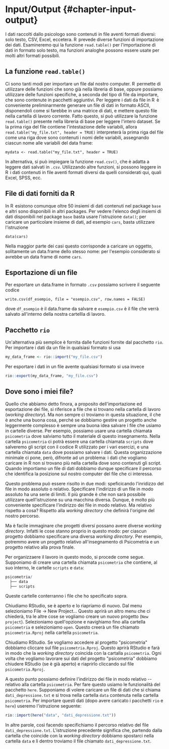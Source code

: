 # Input/Output {#chapter-input-output}

I dati raccolti dallo psicologo sono contenuti in file aventi formati
diversi: solo testo, CSV, Excel, eccetera. R  prevede diverse funzioni
di importazione dei dati. Esamineremo qui la funzione `read.table()` per
l'importazione di dati in formato solo testo, ma funzioni analoghe
possono essere usate per molti altri formati possibili.

## La funzione `read.table()`

Ci sono tanti modi per importare un file dal nostro computer. R 
permette di utilizzare delle funzioni che sono già nella libreria di
base, oppure possiamo utilizzare delle funzioni specifiche, a seconda
del tipo di file da importare, che sono contenute in pacchetti
aggiuntivi. Per leggere i dati da file in R  è conveniente
preliminarmente generare un file di dati in formato ASCII, disponendoli
come si farebbe in una matrice di dati, e mettere questo file nella
cartella di lavoro corrente. Fatto questo, si può utilizzare la funzione
`read.table()` presente nella libreria di base per leggere l'intero
dataset. Se la prima riga del file contiene l'intestazione delle
variabili, allora `read.table("my_file.txt", header = TRUE)`
interpreterà la prima riga del file come una riga dove sono contenuti i
nomi delle variabili, assegnando ciascun nome alle variabili del data
frame:

    mydata <- read.table("my_file.txt", header = TRUE)

In alternativa, si può impiegare la funzione `read.csv()`, che è adatta
a leggere dati salvati in `.csv`. Utilizzando altre funzioni, si possono
leggere in R  i dati contenuti in file aventi formati diversi da quelli
considerati qui, quali Excel, SPSS, ecc.

## File di dati forniti da R

In R  esistono comunque oltre 50 insiemi di dati contenuti nel package
`base` e altri sono disponibili in altri packages. Per vedere l'elenco
degli insiemi di dati disponibili nel package `base` basta usare
l'istruzione `data()`; per caricare un particolare insieme di dati, ad
esempio `cars`, basta utilizzare l'istruzione

    data(cars)

Nella maggior parte dei casi questo corrisponde a caricare un oggetto,
solitamente un data.frame dello stesso nome: per l'esempio considerato
si avrebbe un data frame di nome `cars`.

## Esportazione di un file

Per esportare un data.frame in formato `.csv` possiamo scrivere il
seguente codice

    write.csv(df_esempio, file = "esempio.csv", row.names = FALSE)

dove `df_esempio` è il data.frame da salvare e `esempio.csv` è il file
che verrà salvato all'interno della nostra cartellla di lavoro.


## Pacchetto `rio`

Un'alternativa più semplice è fornita dalle funzioni fornite dal pacchetto `rio`.  Per importare i dati da un file in qualsiasi formato si usa


```r
my_data_frame <- rio::import("my_file.csv")
```

Per esportare i dati in un file avente qualsiasi formato si usa invece


```r
rio::export(my_data_frame, "my_file.csv")
```

## Dove sono i miei file?

Quello che abbiamo detto finora, a proposito dell'importazione ed esportazione dei file, si riferisce a file che si trovano nella cartella di lavoro (_working directory_). Ma non sempre ci troviamo in questa situazione, il che è anche una buona cosa, perché se dobbiamo gestire un progetto anche leggermente complesso è sempre una buona idea salvare i file che usiamo in cartelle diverse. Per esempio, possiamo usare una cartella chiamata `psicometria` dove salviamo tutto il materiale di questo insegnamento. Nella cartella `psicometria` ci potrà essere una cartella chiamata `scripts` dove salveremo gli script con il codice R utilizzato per i vari esercizi, e una cartella chiamata `data` dove possiamo salvare i dati. Questa organizzazione minimale ci pone, però, difronte ad un problema: i dati che vogliamo caricare in R non si trovano più nella cartella dove sono contenuti gli script. Quando importiamo un file di dati dobbiamo dunque specificare il percorso che identifica la posizione sul nostro computer del file che ci interessa.

Questo problema può essere risolto in due modi: speficicando l'inridizzo del file in modo assoluto o relativo. Specificare l'indirizzo di un file in modo assoluto ha una serie di limiti. Il più grande è che non sarà possibile utilizzare quell'istruzione su una macchina diversa.  Dunque, è molto più conveniente specificare l'indirizzo dei file in modo relativo.  Ma relativo rispetto a cosa?  Rispetto alla _working directory_ che definirà l'origine del nostro percorso.

Ma è facile immaginare che progetti diversi possano avere diverse  _working directory_. Infatti le cose stanno proprio in questo modo: per ciascun progetto dobbiamo specificare una diversa _working directory_.  Per esempio, potremmo avere un progetto relativo all'insegnamento di Psicometria e un progetto relativo alla prova finale.

Per organizzaere il lavoro in questo modo, si procede come segue. Supponiamo di creare una cartella chiamata `psicometria` che contiene, al suo interno, le cartelle `scripts` e `data`: 


```r
psicometria/
  ├── data
  ├── scripts
```

Queste cartelle conterranno i file che ho specificato sopra.  

Chiudiamo RStudio, se è aperto e lo riapriamo di nuovo.  Dal menu selezioniamo File -> New Project... Questo aprirà un altro menu che ci chiederà, tra le altre cose se vogliamo creare un nuovo progetto (`New project`). Selezioniamo quell'opzione e navighiamo fino alla cartella `psicometria` e selezioniamo `open`. Questo creerà un file chiamato `psicometria.Rproj` nella cartella `psicometria`.

Chiudiamo RStudio.  Se vogliamo accedere al progetto "psicometria" dobbiamo cliccare sul file `psicometria.Rproj`. Questo aprirà RStudio e farà in modo che la _working directory_ coincida con la cartalla `psicometria`. Ogni volta che vogliamo lavorare sui dati del progetto "psicometria" dobbiamo chiudere RStudio (se è già aperto) e riaprirlo cliccando sul file `psicometria.Rproj`.

A questo punto possiamo definire l'indirizzo dei file in modo relativo -- relativo alla cartella `psicometria`. Per fare questo usiamo le funzionalità del pacchetto `here`. Supponiamo di volere caricare un file di dati che si chiama `dati_depressione.txt` e si trova nella cartella `data` contenuta nella cartella `psicometria`. Per importare questi dati (dopo avere caricato i pacchetti `rio` e `here`) useremo l'istruzione seguente:


```r
rio::import(here("data", "dati_depressione.txt"))
```

In altre parole, così facendo specifichiamo il percorso relativo del file `dati_depressione.txt`.  L'istruzione precedente significa che, partendo dalla cartella che coincide con la _working directory_ dobbiamo spostarci nella cartella `data` e lì dentro troviamo il file chiamato `dati_depressione.txt`.






